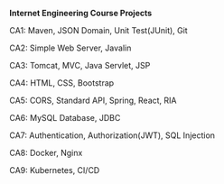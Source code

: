 **Internet Engineering Course Projects**

CA1: Maven, JSON Domain, Unit Test(JUnit), Git

CA2: Simple Web Server, Javalin

CA3: Tomcat, MVC, Java Servlet, JSP

CA4: HTML, CSS, Bootstrap

CA5: CORS, Standard API, Spring, React, RIA

CA6: MySQL Database, JDBC

CA7: Authentication, Authorization(JWT), SQL Injection

CA8: Docker, Nginx

CA9: Kubernetes, CI/CD

